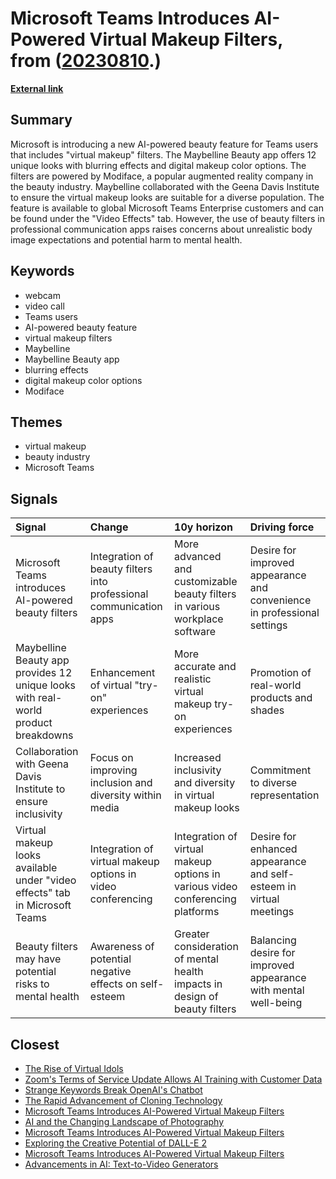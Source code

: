 # __Microsoft Teams Introduces AI-Powered Virtual Makeup Filters__, from ([20230810](https://kghosh.substack.com/p/20230810).)

__[External link](https://www.theverge.com/2023/7/19/23800648/microsoft-teams-maybelline-ai-beauty-filter-virtual-makeup?_hsmi=267176636&_hsenc=p2ANqtz-9_EuHjaW7m85LgODbIDA8WbzQ9x_2mMLOLM_9laWcAbyB_Lxx_liSHI9-Bz0D2yjcwTEP5lzNNp4HJDvk79TdEDI8cLqzTx7WTBeZ28ciNnJshMPM)__



## Summary

Microsoft is introducing a new AI-powered beauty feature for Teams users that includes "virtual makeup" filters. The Maybelline Beauty app offers 12 unique looks with blurring effects and digital makeup color options. The filters are powered by Modiface, a popular augmented reality company in the beauty industry. Maybelline collaborated with the Geena Davis Institute to ensure the virtual makeup looks are suitable for a diverse population. The feature is available to global Microsoft Teams Enterprise customers and can be found under the "Video Effects" tab. However, the use of beauty filters in professional communication apps raises concerns about unrealistic body image expectations and potential harm to mental health.

## Keywords

* webcam
* video call
* Teams users
* AI-powered beauty feature
* virtual makeup filters
* Maybelline
* Maybelline Beauty app
* blurring effects
* digital makeup color options
* Modiface

## Themes

* virtual makeup
* beauty industry
* Microsoft Teams

## Signals

| Signal                                                                            | Change                                                             | 10y horizon                                                                   | Driving force                                                           |
|:----------------------------------------------------------------------------------|:-------------------------------------------------------------------|:------------------------------------------------------------------------------|:------------------------------------------------------------------------|
| Microsoft Teams introduces AI-powered beauty filters                              | Integration of beauty filters into professional communication apps | More advanced and customizable beauty filters in various workplace software   | Desire for improved appearance and convenience in professional settings |
| Maybelline Beauty app provides 12 unique looks with real-world product breakdowns | Enhancement of virtual "try-on" experiences                        | More accurate and realistic virtual makeup try-on experiences                 | Promotion of real-world products and shades                             |
| Collaboration with Geena Davis Institute to ensure inclusivity                    | Focus on improving inclusion and diversity within media            | Increased inclusivity and diversity in virtual makeup looks                   | Commitment to diverse representation                                    |
| Virtual makeup looks available under "video effects" tab in Microsoft Teams       | Integration of virtual makeup options in video conferencing        | Integration of virtual makeup options in various video conferencing platforms | Desire for enhanced appearance and self-esteem in virtual meetings      |
| Beauty filters may have potential risks to mental health                          | Awareness of potential negative effects on self-esteem             | Greater consideration of mental health impacts in design of beauty filters    | Balancing desire for improved appearance with mental well-being         |

## Closest

* [The Rise of Virtual Idols](f2c164b7ff8eb0a6fd223511dba15804)
* [Zoom's Terms of Service Update Allows AI Training with Customer Data](3b96c74f728c6281fc7f1a045a5befc7)
* [Strange Keywords Break OpenAI's Chatbot](5b81715df0a0f5578205ba6139f4ef03)
* [The Rapid Advancement of Cloning Technology](3827e85d7b233b583bd7e01c435cf758)
* [Microsoft Teams Introduces AI-Powered Virtual Makeup Filters](9ec176fcee45ff89d5197430aacc81d7)
* [AI and the Changing Landscape of Photography](447aaddba1b3b4ac319e14628e6ed8f2)
* [Microsoft Teams Introduces AI-Powered Virtual Makeup Filters](9ec176fcee45ff89d5197430aacc81d7)
* [Exploring the Creative Potential of DALL-E 2](c62d2942a1454cd9810be2b3a93f7bc6)
* [Microsoft Teams Introduces AI-Powered Virtual Makeup Filters](9ec176fcee45ff89d5197430aacc81d7)
* [Advancements in AI: Text-to-Video Generators](c98e6d5382ed734fcb33e34509a95e40)